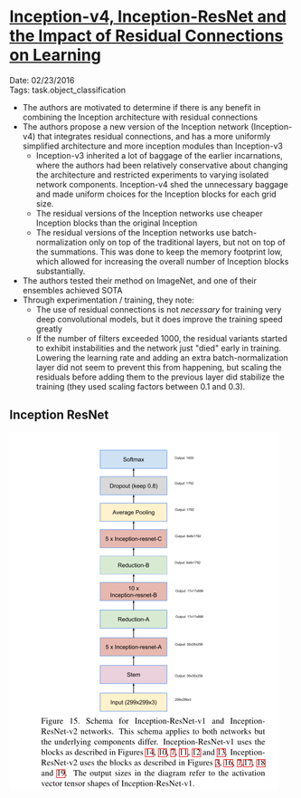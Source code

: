 # [Inception-v4, Inception-ResNet and the Impact of Residual Connections on Learning](https://arxiv.org/abs/1602.07261)

Date: 02/23/2016  
Tags: task.object_classification  

- The authors are motivated to determine if there is any benefit in combining the Inception architecture with residual connections
- The authors propose a new version of the Inception network (Inception-v4) that integrates residual connections, and has a more uniformly simplified architecture and more inception modules than Inception-v3
    - Inception-v3 inherited a lot of baggage of the earlier incarnations, where the authors had been relatively conservative about changing the architecture and restricted experiments to varying isolated network components. Inception-v4 shed the unnecessary baggage and made uniform choices for the Inception blocks for each grid size.
    - The residual versions of the Inception networks use cheaper Inception blocks than the original Inception
    - The residual versions of the Inception networks use batch-normalization only on top of the traditional layers, but not on top of the summations. This was done to keep the memory footprint low, which allowed for increasing the overall number of Inception blocks substantially.
- The authors tested their method on ImageNet, and one of their ensembles achieved SOTA
- Through experimentation / training, they note:
    - The use of residual connections is not *necessary* for training very deep convolutional models, but it does improve the training speed greatly
    - If the number of filters exceeded 1000, the residual variants started to exhibit instabilities and the network just "died" early in training. Lowering the learning rate and adding an extra batch-normalization layer did not seem to prevent this from happening, but scaling the residuals before adding them to the previous layer did stabilize the training (they used scaling factors between 0.1 and 0.3).

## Inception ResNet

![](./images/inception_resnet.png)
